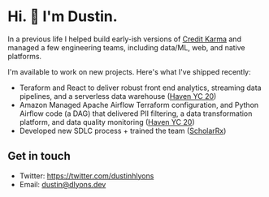 # Hi. 👋 I'm Dustin. 

In a previous life I helped build early-ish versions of <a href="https://www.youtube.com/watch?v=W7YQDnweQIc">Credit Karma</a> and managed a few engineering teams, including data/ML, web, and native platforms. 

I'm available to work on new projects. Here's what I've shipped recently:

* Teraform and React to deliver robust front end analytics, streaming data pipelines, and a serverless data warehouse (<a href="https://www.ycombinator.com/companies/haven">Haven YC 20</a>)
* Amazon Managed Apache Airflow Terraform configuration, and Python Airflow code (a DAG) that delivered PII filtering, a data transformation platform, and data quality monitoring (<a href="https://www.ycombinator.com/companies/haven">Haven YC 20</a>)
* Developed new SDLC process + trained the team (<a href="https://scholarrx.com/">ScholarRx</a>)

## Get in touch
- Twitter: https://twitter.com/dustinhlyons
- Email: dustin@dlyons.dev
